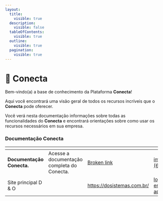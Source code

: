 ```yaml
---
layout:
  title:
    visible: true
  description:
    visible: false
  tableOfContents:
    visible: true
  outline:
    visible: true
  pagination:
    visible: true
---
```


# 🔌 Conecta

Bem-vindo(a) a base de conhecimento da Plataforma **Conecta**!

Aqui você encontrará uma visão geral de todos os recursos incríveis que o **Conecta** pode oferecer.

Você verá nesta documentação informações sobre todas as funcionalidades do **Conecta** e encontrará orientações sobre como usar os recursos necessários em sua empresa.

### Documentação Conecta

<table data-view="cards"><thead><tr><th></th><th></th><th data-type="content-ref"></th><th data-hidden data-card-cover data-type="files"></th><th data-hidden></th><th data-hidden data-card-target data-type="content-ref"></th></tr></thead><tbody><tr><td><strong>Documentação Conecta.</strong></td><td>Acesse a documentação completa do Conecta.</td><td><a href="broken-reference">Broken link</a></td><td><a href=".gitbook/assets/image (63).png">image (63).png</a></td><td></td><td><a href="documentacao-conecta/quickstart/">quickstart</a></td></tr><tr><td>Site principal D &#x26; O</td><td></td><td><a href="https://dosistemas.com.br/">https://dosistemas.com.br/</a></td><td><a href=".gitbook/assets/logo entrada app2.png">logo entrada app2.png</a></td><td></td><td></td></tr></tbody></table>
